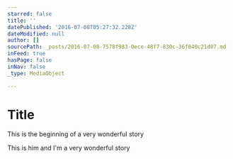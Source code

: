 ```yaml
---
starred: false
title: ''
datePublished: '2016-07-08T05:27:32.228Z'
dateModified: null
author: []
sourcePath: _posts/2016-07-08-7578f983-0ece-48f7-830c-36f840c21d07.md
inFeed: true
hasPage: false
inNav: false
_type: MediaObject

---
```

# Title

This is the beginning of a very wonderful story 

This is him and I'm a very wonderful story